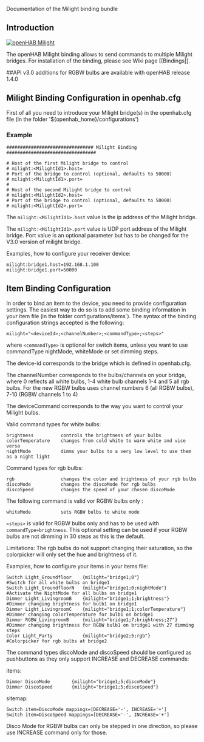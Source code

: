 Documentation of the Milight binding bundle

## Introduction

[![openHAB Milight](http://img.youtube.com/vi/zNe9AkQbfmc/0.jpg)](http://www.youtube.com/watch?v=zNe9AkQbfmc)

The openHAB Milight binding allows to send commands to multiple Milight bridges.
For installation of the binding, please see Wiki page [[Bindings]].

##API v3.0 additions for RGBW bulbs are available with openHAB release 1.4.0

## Milight Binding Configuration in openhab.cfg

First of all you need to introduce your Milight bridge(s) in the openhab.cfg file (in the folder '${openhab_home}/configurations')

### Example

    ################################ Milight Binding #################################
    
    # Host of the first Milight bridge to control 
    # milight:<MilightId1>.host=
    # Port of the bridge to control (optional, defaults to 50000)
    # milight:<MilightId1>.port=
    #
    # Host of the second Milight bridge to control 
    # milight:<MilightId2>.host=
    # Port of the bridge to control (optional, defaults to 50000)
    # milight:<MilightId2>.port=

The `milight:<MilightId1>.host` value is the ip address of the Milight bridge.

The `milight:<MilightId1>.port` value is UDP port address of the Milight bridge. Port value is an optional parameter but has to be changed for the V3.0 version of milight bridge.

Examples, how to configure your receiver device:

    milight:bridge1.host=192.168.1.100
    milight:bridge1.port=50000

## Item Binding Configuration

In order to bind an item to the device, you need to provide configuration settings. The easiest way to do so is to add some binding information in your item file (in the folder configurations/items`). The syntax of the binding configuration strings accepted is the following:

    milight="<deviceId>;<channelNumber>;<commandType>;<steps>"
where `<commandType>` is optional for switch items, unless you want to use commandType nightMode, whiteMode or set dimming steps.


The device-id corresponds to the bridge which is defined in openhab.cfg.

The channelNumber corresponds to the bulbs/channels on your bridge, where 0 reflects all white bulbs, 1-4 white bulb channels 1-4 and 5 all rgb bulbs.
For the new RGBW bulbs uses channel numbers 6 (all RGBW bulbs), 7-10 (RGBW channels 1 to 4)

The deviceCommand corresponds to the way you want to control your Milight bulbs.

Valid command types for white bulbs:

    brightness 			controls the brightness of your bulbs
    colorTemperature	changes from cold white to warm white and vice versa
    nightMode 			dimms your bulbs to a very low level to use them as a night light

Command types for rgb bulbs:

	rgb	             	changes the color and brightness of your rgb bulbs
	discoMode           changes the discoMode for rgb bulbs
	discoSpeed	     	changes the speed of your chosen discoMode

The following command is valid vor RGBW bulbs only :

    whiteMode 			sets RGBW bulbs to white mode

`<steps>` is valid for RGBW bulbs only and has to be used with `commandType=brightness`.
This optional setting can be used if your RGBW bulbs are not dimming in 30 steps as this is the default. 

Limitations:
The rgb bulbs do not support changing their saturation, so the colorpicker will only set the hue and brightness of it.

Examples, how to configure your items in your items file:

    Switch Light_Groundfloor 	{milight="bridge1;0"}					#Switch for all white bulbs on bridge1
    Switch Light_GroundfloorN	{milight="bridge1;0;nightMode"}			#Activate the NightMode for all bulbs on bridge1
    Dimmer Light_LivingroomB 	{milight="bridge1;1;brightness"}		#Dimmer changing brightness for bulb1 on bridge1
    Dimmer Light_LivingroomC 	{milight="bridge1;1;colorTemperature"}	#Dimmer changing colorTemperature for bulb1 on bridge1
    Dimmer RGBW_LivingroomB 	{milight="bridge1;7;brightness;27"}		#Dimmer changing brightness for RGBW bulb1 on bridge1 with 27 dimming steps
    Color Light_Party			{milight="bridge2;5;rgb"}				#Colorpicker for rgb bulbs at bridge2

The command types discoMode and discoSpeed should be configured as pushbuttons as they only support INCREASE and DECREASE commands:

items:

    Dimmer DiscoMode		{milight="bridge1;5;discoMode"}
    Dimmer DiscoSpeed		{milight="bridge1;5;discoSpeed"}
    
sitemap:

    Switch item=DiscoMode mappings=[DECREASE='-', INCREASE='+']
    Switch item=DiscoSpeed mappings=[DECREASE='-', INCREASE='+']

Disco Mode for RGBW bulbs can only be stepped in one direction, so please use INCREASE command only for those.